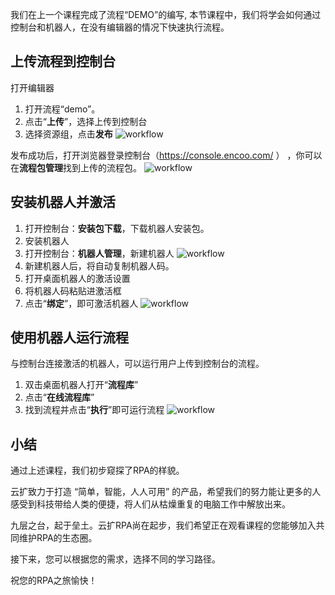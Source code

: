 我们在上一个课程完成了流程“DEMO”的编写, 本节课程中，我们将学会如何通过控制台和机器人，在没有编辑器的情况下快速执行流程。

## 上传流程到控制台

打开编辑器
1. 打开流程“demo”。
2. 点击“**上传**”，选择上传到控制台
3. 选择资源组，点击**发布**
![workflow](https://docimages.blob.core.chinacloudapi.cn/images/Kris/robotrunjob/uploadworkflow.png)

发布成功后，打开浏览器登录控制台（https://console.encoo.com/ ） ，你可以在**流程包管理**找到上传的流程包。
![workflow](https://docimages.blob.core.chinacloudapi.cn/images/Kris/robotrunjob/viewworkflow.png)

## 安装机器人并激活

1. 打开控制台：**安装包下载**，下载机器人安装包。
2. 安装机器人
3. 打开控制台：**机器人管理**，新建机器人
![workflow](https://docimages.blob.core.chinacloudapi.cn/images/Kris/robotrunjob/connectrobot.gif)
4. 新建机器人后，将自动复制机器人码。
5. 打开桌面机器人的激活设置
6. 将机器人码粘贴进激活框
7. 点击“**绑定**”，即可激活机器人
![workflow](https://docimages.blob.core.chinacloudapi.cn/images/Kris/robotrunjob/connectrobot2.gif)

## 使用机器人运行流程
与控制台连接激活的机器人，可以运行用户上传到控制台的流程。
1. 双击桌面机器人打开“**流程库**”
2. 点击“**在线流程库**”
3. 找到流程并点击“**执行**”即可运行流程
![workflow](https://docimages.blob.core.chinacloudapi.cn/images/Kris/robotrunjob/robotworkflow.png)

## 小结
通过上述课程，我们初步窥探了RPA的样貌。

云扩致力于打造 “简单，智能，人人可用” 的产品，希望我们的努力能让更多的人感受到科技带给人类的便捷，将人们从枯燥重复的电脑工作中解放出来。

九层之台，起于垒土。云扩RPA尚在起步，我们希望正在观看课程的您能够加入共同维护RPA的生态圈。

接下来，您可以根据您的需求，选择不同的学习路径。

祝您的RPA之旅愉快！













